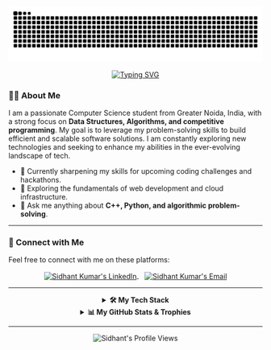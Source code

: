 <p align="center">
  <img src="https://raw.githubusercontent.com/Sidhant0707/Sidhant0707/output/github-contribution-grid-snake-dark.svg" alt="GitHub Contribution Snake Animation"/>
</p>

<p align="center">
  <a href="https://git.io/typing-svg">
    <img src="https://readme-typing-svg.demolab.com?size=32&pause=500&duration=2000&color=FFD700&center=true&vCenter=true&width=550&lines=HELLO%2C+I'M+SIDHANT%21;A+SOFTWARE+DEVELOPER;A+PROBLEM+SOLVER;A+TECH+ENTHUSIAST" alt="Typing SVG" />
  </a>
</p>

### 👨‍💻 About Me

I am a passionate Computer Science student from Greater Noida, India, with a strong focus on **Data Structures, Algorithms, and competitive programming**. My goal is to leverage my problem-solving skills to build efficient and scalable software solutions. I am constantly exploring new technologies and seeking to enhance my abilities in the ever-evolving landscape of tech.

- 🔭 Currently sharpening my skills for upcoming coding challenges and hackathons.
- 🌱 Exploring the fundamentals of web development and cloud infrastructure.
- 💬 Ask me anything about **C++, Python, and algorithmic problem-solving**.

---

### 🤝 Connect with Me

Feel free to connect with me on these platforms:

<p align="center">
  <a href="https://www.linkedin.com/in/sidhant07" target="blank">
    <img align="center" src="https://skillicons.dev/icons?i=linkedin" alt="Sidhant Kumar's LinkedIn" height="30" width="30" />
  </a>
  &nbsp;&nbsp;
  <a href="mailto:sidhantkumar0707@gmail.com" target="blank">
    <img align="center" src="https://skillicons.dev/icons?i=gmail" alt="Sidhant Kumar's Email" height="30" width="30" />
  </a>
</p>

---

<details align="center">
  <summary><b>🛠️ My Tech Stack</b></summary>
  <br/>
  <p align="center">
    <a href="https://skillicons.dev">
      <img src="https://skillicons.dev/icons?i=cpp,python,git,vscode,github" />
    </a>
  </p>
</details>

<details align="center">
  <summary><b>📊 My GitHub Stats & Trophies</b></summary>
  <br/>
  <p align="center">
    <img src="https://github-readme-stats.vercel.app/api?username=Sidhant0707&show_icons=true&theme=vision-friendly-dark&rank_icon=github" alt="Sidhant's GitHub Stats"/>
    <img src="https://streak-stats.demolab.com/?user=Sidhant0707&theme=vision-friendly-dark" alt="GitHub Streak"/>
    <br/>
    <img src="https://github-profile-trophy.vercel.app/?username=Sidhant0707&theme=vision-friendly-dark&rank=S,A,B" alt="GitHub Trophies"/>
  </p>
</details>

---

<p align="center"> 
  <img src="https://komarev.com/ghpvc/?username=Sidhant0707&label=Profile+Views&color=0077B5&style=for-the-badge&link=&cache_bust=1" alt="Sidhant's Profile Views" />
</p>
